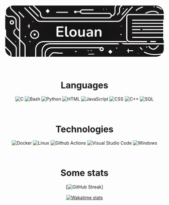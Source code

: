 ![Banner](https://raw.githubusercontent.com/ElouanR/ElouanR/main/banner_github_rounded.png)

<br>

<div align="center">

  <h1>Languages</h1>
  
  ![C](https://img.shields.io/badge/C-000000?style=for-the-badge&logo=c)
  ![Bash](https://img.shields.io/badge/Bash-000000?style=for-the-badge&logo=gnu-bash&logoColor=white)
  ![Python](https://img.shields.io/badge/Python-000000?style=for-the-badge&logo=python)
  ![HTML](https://img.shields.io/badge/HTML%205-000000?style=for-the-badge&logo=html5)
  ![JavaScript](https://img.shields.io/badge/JavaScript-000000?style=for-the-badge&logo=javascript)
  ![CSS](https://img.shields.io/badge/CSS%203-000000?style=for-the-badge&logo=css3)
  ![C++](https://img.shields.io/badge/C%2B%2B-000000?style=for-the-badge&logo=c%2B%2B&logoColor=blue)
  ![SQL](https://img.shields.io/badge/MySQL-000000?style=for-the-badge&logo=mysql&logoColor=white)

  <br>
  
  <h1>Technologies</h1>

  ![Docker](https://img.shields.io/badge/Docker-000000?style=for-the-badge&logo=docker)
  ![Linux](https://img.shields.io/badge/Linux-000000?style=for-the-badge&logo=linux)
  ![Github Actions](https://img.shields.io/badge/GitHub_Actions-000000?style=for-the-badge&logo=github-actions&logoColor=white)
  ![Visual Studio Code](https://img.shields.io/badge/VS%20Code-000000?style=for-the-badge&logo=visual-studio-code&logoColor=blue)
  ![Windows](https://img.shields.io/badge/Windows-000000?style=for-the-badge&logo=windows&logoColor=white)
  
  <br>
  
  <h1>Some stats</h1>
  
  [![GitHub Streak](http://github-readme-streak-stats.herokuapp.com?user=ElouanR&count_private=true&theme=holi-theme&border_radius=20)]
  <br>
  <br>
  [![Wakatime stats](https://github-readme-stats.vercel.app/api/wakatime?username=ElouanR&langs_count=5&border_radius=20&custom_title=Wakatime&theme=holi)](https://wakatime.com/@ElouanR)
</div>
